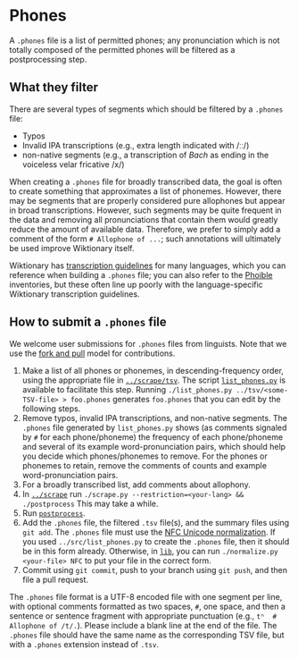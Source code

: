 Phones
======

A `.phones` file is a list of permitted phones; any pronunciation which is not
totally composed of the permitted phones will be filtered as a postprocessing 
step.

What they filter
----------------

There are several types of segments which should be filtered by a `.phones`
file:

-   Typos
-   Invalid IPA transcriptions (e.g., extra length indicated with /ːː/)
-   non-native segments (e.g., a transcription of *Bach* as ending in the
    voiceless velar fricative /x/)

When creating a `.phones` file for broadly transcribed data, the goal is often
to create something that approximates a list of phonemes. However, there may 
be segments that are properly considered pure allophones but appear in broad 
transcriptions. However, such segments may be quite frequent in the data and 
removing all pronunciations that contain them would greatly reduce the amount 
of available data. Therefore, we prefer to simply add a comment of the form 
`# Allophone of ...`; such annotations will ultimately be used improve 
Wiktionary itself.

Wiktionary has [transcription
guidelines](https://en.wiktionary.org/wiki/Appendix:English_pronunciation) for
many languages, which you can reference when building a `.phones` file; you can
also refer to the [Phoible](https://phoible.org/) inventories, but these often
line up poorly with the language-specific Wiktionary transcription guidelines.

How to submit a `.phones` file
------------------------------

We welcome user submissions for `.phones` files from linguists. Note that we use
the [fork and pull](../../CONTRIBUTING.md) model for contributions.

1.  Make a list of all phones or phonemes, in descending-frequency order, using
    the appropriate file in [`../scrape/tsv`](../scrape/tsv). The script
    [`list_phones.py`](lib/list_phones.py) is available to facilitate this
    step. Running `./list_phones.py ../tsv/<some-TSV-file> > foo.phones`
    generates `foo.phones` that you can edit by the following steps.
2.  Remove typos, invalid IPA transcriptions, and non-native segments. The
    `.phones` file generated by `list_phones.py` shows (as comments signaled by
    `#` for each phone/phoneme) the frequency of each phone/phoneme and several
    of its example word-pronunciation pairs, which should help you decide which
    phones/phonemes to remove. For the phones or phonemes to retain, remove the
    comments of counts and example word-pronunciation pairs.
3.  For a broadly transcribed list, add comments about allophony.
4.  In [`../scrape`](../scrape) run 
    ```./scrape.py --restriction=<your-lang> && ./postprocess```
    This may take a while.
5.  Run [`postprocess`](postprocess).
6.  Add the `.phones` file, the filtered `.tsv` file(s), and the summary files
    using `git add`. The `.phones` file must use the [NFC Unicode 
    normalization](https://en.wikipedia.org/wiki/Unicode_equivalence#Normalization).
    If you used `../src/list_phones.py` to create the `.phones` file, then it
    should be in this form already. Otherwise, in [`lib`](lib), you can run
    `./normalize.py <your-file> NFC` to put your file in the correct form.
7.  Commit using `git commit`, push to your branch using `git push`, and then
    file a pull request.

The `.phones` file format is a UTF-8 encoded file with one segment per line,
with optional comments formatted as two spaces, `#`, one space, and then a
sentence or sentence fragment with appropriate punctuation (e.g.,
`tʰ  # Allophone of /t/.`). Please include a blank line at the end of the file.
The `.phones` file should have the same name as the corresponding TSV file, but
with a `.phones` extension instead of `.tsv`.
